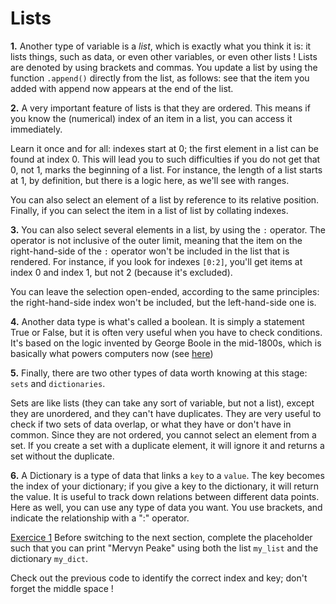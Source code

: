 # Lists

<b>1.</b> Another type of variable is a <em>list</em>, which is exactly what you think it is: it lists things, such 
as data, or even other variables, or even other lists ! Lists are denoted by using brackets and commas. You update a 
list by using the function `.append()` directly from the list, as follows: see that the item you added with append 
now appears at the end of the list.

<b>2.</b> A very important feature of lists is that they are ordered. This means if you know the (numerical) index of 
an item in a list, you can access it immediately. 

Learn it once and for all: indexes start at 0; the first element in a list can be found at index 0. This will lead 
you to such difficulties if you do not get that 0, not 1, marks the beginning of a list. For instance, the length of 
a list starts at 1, by definition, but there is a logic here, as we'll see with ranges.

You can also select an element of a list by reference to its relative position. Finally, if you can select the item in a list of list by collating indexes.

<b>3.</b> You can also select several elements in a list, by using the `:` operator. The operator is not inclusive of the outer limit, meaning that the item on the right-hand-side of the  `:` operator won't be included in the list that is rendered. For instance, if you look for indexes `[0:2]`, you'll get items at index 0 and index 1, but not 2 (because it's excluded).

You can leave the selection open-ended, according to the same principles: the right-hand-side index won't be included, but the left-hand-side one is.

<b>4.</b> Another data type is what's called a boolean. It is simply a statement True or False, but it is often very 
useful when you have to check conditions. It's based on the logic invented by George Boole in the mid-1800s, which 
is basically what powers computers now (see <a href="https://computer.howstuffworks.com/boolean.htm">here</a>)

<b>5.</b> Finally, there are two other types of data worth knowing at this stage: `sets` and `dictionaries`. 

Sets are like lists (they can take any sort of variable, but not a list), except they are unordered, and they can't have duplicates. They are very useful to check if two sets of data overlap, or what they have or don't have in common. Since they are not ordered, you cannot select an element from a set. If you create a set with a duplicate element, it will ignore it and returns a set without the duplicate.

<b>6.</b> A Dictionary is a type of data that links a `key` to a `value`. The key becomes the index of your dictionary; if you give a key to the dictionary, it will return the value. It is useful to track down relations between different data points. Here as well, you can use any type of data you want. You use brackets, and indicate the relationship with a ":" operator.

<u>Exercice 1</u> Before switching to the next section, complete the placeholder such that you can print "Mervyn 
Peake" using both the list `my_list` and the dictionary `my_dict`.

<div class="hint">Check out the previous code to identify the correct index and key; don't forget the middle space !
</div>
